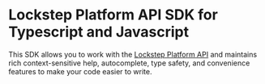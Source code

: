 # Lockstep Platform API SDK for Typescript and Javascript

This SDK allows you to work with the [Lockstep Platform API](https://developer.lockstep.io) and maintains rich context-sensitive help, autocomplete, type safety, and convenience features to make your code easier to write.
